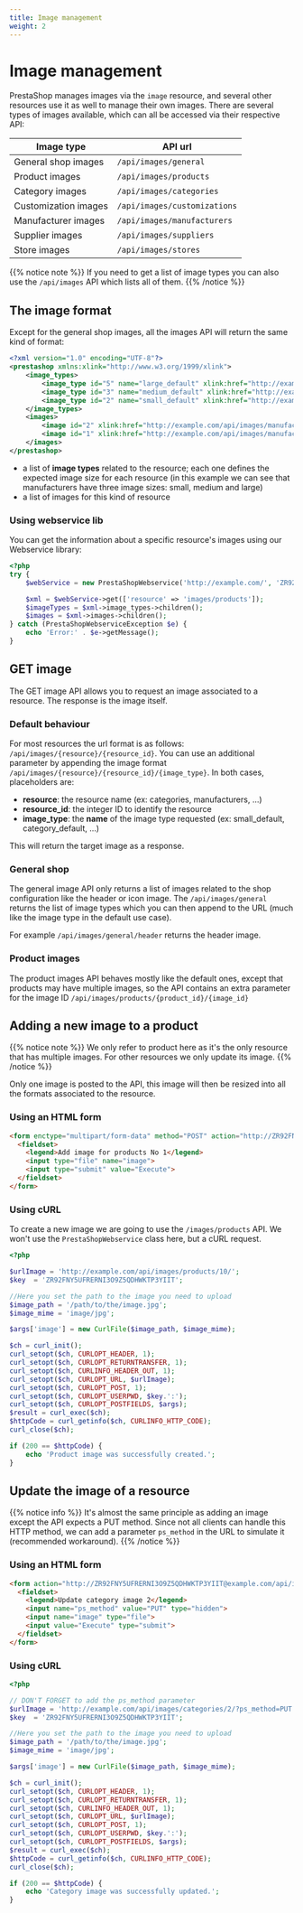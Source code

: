 ```yaml
---
title: Image management
weight: 2
---
```


# Image management

PrestaShop manages images via the `image` resource, and several other resources use it as well to manage their own images. There are several types of images available, which can all be accessed via their respective API:

| Image type           | API url                      |
|----------------------|------------------------------|
| General shop images  | `/api/images/general`        |
| Product images       | `/api/images/products`       |
| Category images      | `/api/images/categories`     |
| Customization images | `/api/images/customizations` |
| Manufacturer images  | `/api/images/manufacturers`  |
| Supplier images      | `/api/images/suppliers`      |
| Store images         | `/api/images/stores`         |

{{% notice note %}}
If you need to get a list of image types you can also use the `/api/images` API which lists all of them.
{{% /notice %}}

## The image format

Except for the general shop images, all the images API will return the same kind of format:

```xml
<?xml version="1.0" encoding="UTF-8"?>
<prestashop xmlns:xlink="http://www.w3.org/1999/xlink">
    <image_types>
        <image_type id="5" name="large_default" xlink:href="http://example.com/api/image_types/5"/>
        <image_type id="3" name="medium_default" xlink:href="http://example.com/api/image_types/3"/>
        <image_type id="2" name="small_default" xlink:href="http://example.com/api/image_types/2"/>
    </image_types>
    <images>
        <image id="2" xlink:href="http://example.com/api/images/manufacturers/2"/>
        <image id="1" xlink:href="http://example.com/api/images/manufacturers/1"/>
    </images>
</prestashop>
```

- a list of **image types** related to the resource; each one defines the expected image size for each resource (in this example we can see that manufacturers have three image sizes: small, medium and large)
- a list of images for this kind of resource

### Using webservice lib

You can get the information about a specific resource's images using our Webservice library:

```php
<?php
try {
    $webService = new PrestaShopWebservice('http://example.com/', 'ZR92FNY5UFRERNI3O9Z5QDHWKTP3YIIT', false);

    $xml = $webService->get(['resource' => 'images/products']);
    $imageTypes = $xml->image_types->children();
    $images = $xml->images->children();
} catch (PrestaShopWebserviceException $e) {
    echo 'Error:' . $e->getMessage();
}
```

## GET image

The GET image API allows you to request an image associated to a resource. The response is the image itself.

### Default behaviour

For most resources the url format is as follows: `/api/images/{resource}/{resource_id}`. You can use an additional parameter by appending the image format `/api/images/{resource}/{resource_id}/{image_type}`. In both cases, placeholders are:

- **resource**: the resource name (ex: categories, manufacturers, ...)
- **resource_id**: the integer ID to identify the resource
- **image_type**: the **name** of the image type requested (ex: small_default, category_default, ...)

This will return the target image as a response.

### General shop 

The general image API only returns a list of images related to the shop configuration like the header or icon image. The `/api/images/general` returns the list of image types which you can then append to the URL (much like the image type in the default use case).

For example `/api/images/general/header` returns the header image.

### Product images

The product images API behaves mostly like the default ones, except that products may have multiple images, so the API contains an extra parameter for the image ID `/api/images/products/{product_id}/{image_id}`

## Adding a new image to a product

{{% notice note %}}
We only refer to product here as it's the only resource that has multiple images. For other resources we only update its image.
{{% /notice %}}

Only one image is posted to the API, this image will then be resized into all the formats associated to the resource.

### Using an HTML form

```html
<form enctype="multipart/form-data" method="POST" action="http://ZR92FNY5UFRERNI3O9Z5QDHWKTP3YIIT@example.com/api/images/products/1">
  <fieldset>
    <legend>Add image for products No 1</legend>
    <input type="file" name="image">
    <input type="submit" value="Execute">
  </fieldset>
</form>
```

### Using cURL

To create a new image we are going to use the `/images/products` API. We won't use the `PrestaShopWebservice` class here, but a cURL request.

```php
<?php

$urlImage = 'http://example.com/api/images/products/10/';
$key  = 'ZR92FNY5UFRERNI3O9Z5QDHWKTP3YIIT';

//Here you set the path to the image you need to upload
$image_path = '/path/to/the/image.jpg';
$image_mime = 'image/jpg';

$args['image'] = new CurlFile($image_path, $image_mime);

$ch = curl_init();
curl_setopt($ch, CURLOPT_HEADER, 1);
curl_setopt($ch, CURLOPT_RETURNTRANSFER, 1);
curl_setopt($ch, CURLINFO_HEADER_OUT, 1);
curl_setopt($ch, CURLOPT_URL, $urlImage);
curl_setopt($ch, CURLOPT_POST, 1);
curl_setopt($ch, CURLOPT_USERPWD, $key.':');
curl_setopt($ch, CURLOPT_POSTFIELDS, $args);
$result = curl_exec($ch);
$httpCode = curl_getinfo($ch, CURLINFO_HTTP_CODE);
curl_close($ch);

if (200 == $httpCode) {
    echo 'Product image was successfully created.';
}
```

## Update the image of a resource

{{% notice info %}}
It's almost the same principle as adding an image except the API expects a PUT method. Since not all clients can handle this HTTP method, we can add a parameter `ps_method` in the URL to simulate it (recommended workaround).
{{% /notice %}}

### Using an HTML form

```html
<form action="http://ZR92FNY5UFRERNI3O9Z5QDHWKTP3YIIT@example.com/api/images/categories/2" method="POST" enctype="multipart/form-data">
  <fieldset>
    <legend>Update category image 2</legend>
    <input name="ps_method" value="PUT" type="hidden">
    <input name="image" type="file">
    <input value="Execute" type="submit">
  </fieldset>
</form>
```

### Using cURL

```php
<?php

// DON'T FORGET to add the ps_method parameter
$urlImage = 'http://example.com/api/images/categories/2/?ps_method=PUT';
$key  = 'ZR92FNY5UFRERNI3O9Z5QDHWKTP3YIIT';

//Here you set the path to the image you need to upload
$image_path = '/path/to/the/image.jpg';
$image_mime = 'image/jpg';

$args['image'] = new CurlFile($image_path, $image_mime);

$ch = curl_init();
curl_setopt($ch, CURLOPT_HEADER, 1);
curl_setopt($ch, CURLOPT_RETURNTRANSFER, 1);
curl_setopt($ch, CURLINFO_HEADER_OUT, 1);
curl_setopt($ch, CURLOPT_URL, $urlImage);
curl_setopt($ch, CURLOPT_POST, 1);
curl_setopt($ch, CURLOPT_USERPWD, $key.':');
curl_setopt($ch, CURLOPT_POSTFIELDS, $args);
$result = curl_exec($ch);
$httpCode = curl_getinfo($ch, CURLINFO_HTTP_CODE);
curl_close($ch);

if (200 == $httpCode) {
    echo 'Category image was successfully updated.';
}
```
